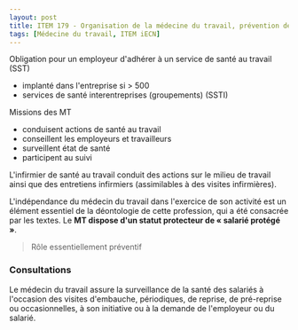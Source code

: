 ```yaml
---
layout: post
title: ITEM 179 - Organisation de la médecine du travail, prévention des risques professionnels
tags: [Médecine du travail, ITEM iECN]
---
```


Obligation pour un employeur d'adhérer à un service de santé au travail (SST)
- implanté dans l'entreprise si > 500
- services de santé interentreprises (groupements) (SSTI)

Missions des MT
- conduisent actions de santé au travail
- conseillent les employeurs et travailleurs
- surveillent état de santé
- participent au suivi

L'infirmier de santé au travail conduit des actions sur le milieu de travail ainsi que des entretiens infirmiers (assimilables à des visites infirmières).

L'indépendance du médecin du travail dans l'exercice de son activité est un élément essentiel de la déontologie de cette profession, qui a été consacrée par les textes. Le **MT dispose d'un statut protecteur de « salarié protégé »**.

> Rôle essentiellement préventif

### Consultations

Le médecin du travail assure la surveillance de la santé des salariés à l'occasion des visites d'embauche, périodiques, de reprise,
de pré-reprise ou occasionnelles, à son initiative ou à la demande de l'employeur ou du salarié.
